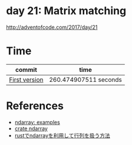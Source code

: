 # day 21: Matrix matching
http://adventofcode.com/2017/day/21

# Time

commit | time
------ | ----
[First version](https://github.com/asukiaaa/advent_of_code_2017_in_rust/commit/99666df08f5267abad5b8ac5d107c7cf26945a5b) | 260.474907511 seconds

# References
- [ndarray: examples](https://github.com/bluss/rust-ndarray/tree/master/examples)
- [crate ndarray](https://docs.rs/ndarray/0.11.0/ndarray/)
- [rustでndarrayを利用して行列を扱う方法](http://asukiaaa.blogspot.com/2018/01/rustndarray.html)
